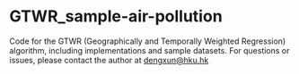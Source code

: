 ﻿# GTWR_sample-air-pollution

Code for the GTWR (Geographically and Temporally Weighted Regression) algorithm, including implementations and sample datasets. For questions or issues, please contact the author at dengxun@hku.hk
